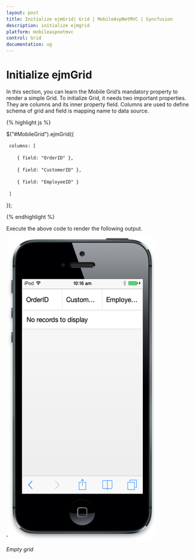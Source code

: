 ```yaml
---
layout: post
title: Initialize ejmGrid| Grid | MobileAspNetMVC | Syncfusion
description: initialize ejmgrid
platform: mobileaspnetmvc
control: Grid
documentation: ug
---
```


# Initialize ejmGrid

In this section, you can learn the Mobile Grid’s mandatory property to render a simple Grid. To initialize Grid, it needs two important properties. They are columns and its inner property field. Columns are used to define schema of grid and field is mapping name to data source.

{% highlight js %}

$("#MobileGrid").ejmGrid({

     columns: [

        { field: "OrderID" },

        { field: "CustomerID" },

        { field: "EmployeeID" }

     ]

});

{% endhighlight %}



Execute the above code to render the following output.



'![1](Initialize-ejmGrid_images/Initialize-ejmGrid_img1.png)



_Empty grid_

